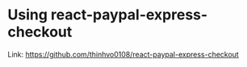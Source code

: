 # Using react-paypal-express-checkout

Link: 
https://github.com/thinhvo0108/react-paypal-express-checkout